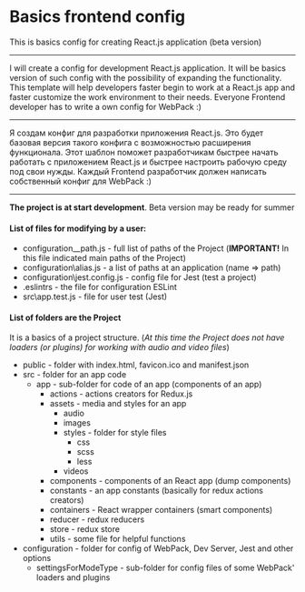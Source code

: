 # Basics frontend config

This is basics config for creating React.js application (beta version)

---

I will create a config for development React.js application. 
It will be basics version of such config with the possibility of expanding the functionality. 
This template will help developers faster begin to work at a React.js app and faster customize the work environment to their needs. 
Everyone Frontend developer has to write a own config for WebPack :) 

---

Я создам конфиг для разработки приложения React.js. 
Это будет базовая версия такого конфига с возможностью расширения функционала. 
Этот шаблон поможет разработчикам быстрее начать работать с приложением React.js и быстрее настроить рабочую среду под свои нужды. 
Каждый Frontend разработчик должен написать собственный конфиг для WebPack :)

---

**The project is at start development**. Beta version may be ready for summer

#### List of files for modifying by a user:
- configuration\__path.js - full list of paths of the Project (**IMPORTANT!** In this file indicated main paths of the Project)
- configuration\alias.js - a list of paths at an application (name => path)
- configuration\jest.config.js - config file for Jest (test a project)
- .eslintrs - the file for configuration ESLint
- src\app.test.js - file for user test (Jest)

#### List of folders are the Project
It is a basics of a project structure. (_At this time the Project does not 
have loaders (or plugins) for working with audio and video files_)

+ public - folder with index.html, favicon.ico and manifest.json
+ src - folder for an app code
    + app - sub-folder for code of an app (components of an app)
        + actions - actions creators for Redux.js
        + assets - media and styles for an app
            + audio
            + images
            + styles - folder for style files
                + css
                + scss
                + less
            + videos
        + components - components of an React app (dump components)
        + constants - an app constants (basically for redux actions creators)
        + containers - React wrapper containers (smart components)
        + reducer - redux reducers
        + store - redux store
        + utils - some file for helpful functions
+ configuration - folder for config of WebPack, Dev Server, Jest and other options
    + settingsForModeType - sub-folder for config files of some WebPack' loaders and plugins
